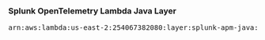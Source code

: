 <h3>Splunk OpenTelemetry Lambda Java Layer</h3>

<pre>
arn:aws:lambda:us-east-2:254067382080:layer:splunk-apm-java:65
</pre>
